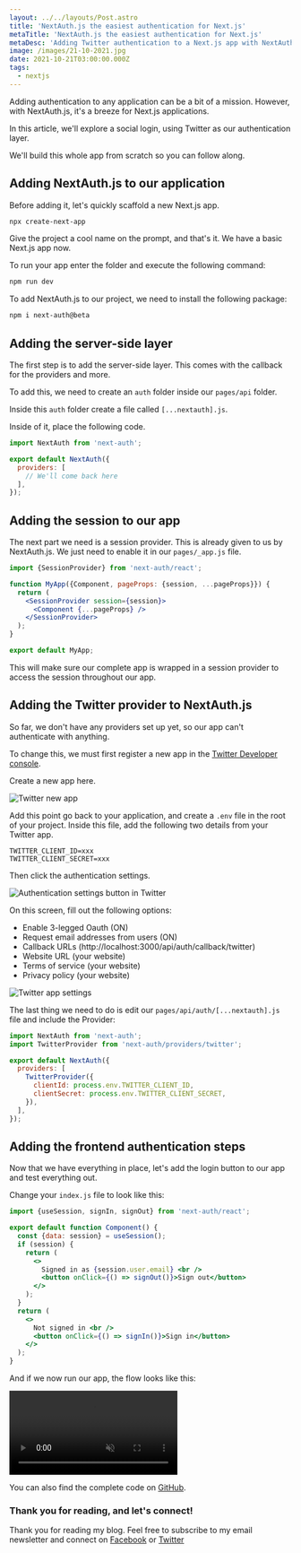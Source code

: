 ```yaml
---
layout: ../../layouts/Post.astro
title: 'NextAuth.js the easiest authentication for Next.js'
metaTitle: 'NextAuth.js the easiest authentication for Next.js'
metaDesc: 'Adding Twitter authentication to a Next.js app with NextAuth.js'
image: /images/21-10-2021.jpg
date: 2021-10-21T03:00:00.000Z
tags:
  - nextjs
---
```


Adding authentication to any application can be a bit of a mission.
However, with NextAuth.js, it's a breeze for Next.js applications.

In this article, we'll explore a social login, using Twitter as our authentication layer.

We'll build this whole app from scratch so you can follow along.

## Adding NextAuth.js to our application

Before adding it, let's quickly scaffold a new Next.js app.

```bash
npx create-next-app
```

Give the project a cool name on the prompt, and that's it. We have a basic Next.js app now.

To run your app enter the folder and execute the following command:

```bash
npm run dev
```

To add NextAuth.js to our project, we need to install the following package:

```bash
npm i next-auth@beta
```

## Adding the server-side layer

The first step is to add the server-side layer. This comes with the callback for the providers and more.

To add this, we need to create an `auth` folder inside our `pages/api` folder.

Inside this `auth` folder create a file called `[...nextauth].js`.

Inside of it, place the following code.

```jsx
import NextAuth from 'next-auth';

export default NextAuth({
  providers: [
    // We'll come back here
  ],
});
```

## Adding the session to our app

The next part we need is a session provider. This is already given to us by NextAuth.js. We just need to enable it in our `pages/_app.js` file.

```jsx
import {SessionProvider} from 'next-auth/react';

function MyApp({Component, pageProps: {session, ...pageProps}}) {
  return (
    <SessionProvider session={session}>
      <Component {...pageProps} />
    </SessionProvider>
  );
}

export default MyApp;
```

This will make sure our complete app is wrapped in a session provider to access the session throughout our app.

## Adding the Twitter provider to NextAuth.js

So far, we don't have any providers set up yet, so our app can't authenticate with anything.

To change this, we must first register a new app in the [Twitter Developer console](https://developer.twitter.com/).

Create a new app here.

![Twitter new app](https://cdn.hashnode.com/res/hashnode/image/upload/v1633969004315/-5KIByrIj.png)

Add this point go back to your application, and create a `.env` file in the root of your project.
Inside this file, add the following two details from your Twitter app.

```
TWITTER_CLIENT_ID=xxx
TWITTER_CLIENT_SECRET=xxx
```

Then click the authentication settings.

![Authentication settings button in Twitter](https://cdn.hashnode.com/res/hashnode/image/upload/v1633969601798/UQncOwWk6.png)

On this screen, fill out the following options:

- Enable 3-legged Oauth (ON)
- Request email addresses from users (ON)
- Callback URLs (http://localhost:3000/api/auth/callback/twitter)
- Website URL (your website)
- Terms of service (your website)
- Privacy policy (your website)

![Twitter app settings](https://cdn.hashnode.com/res/hashnode/image/upload/v1633969714109/548cAXj-l.png)

The last thing we need to do is edit our `pages/api/auth/[...nextauth].js` file and include the Provider:

```js
import NextAuth from 'next-auth';
import TwitterProvider from 'next-auth/providers/twitter';

export default NextAuth({
  providers: [
    TwitterProvider({
      clientId: process.env.TWITTER_CLIENT_ID,
      clientSecret: process.env.TWITTER_CLIENT_SECRET,
    }),
  ],
});
```

## Adding the frontend authentication steps

Now that we have everything in place, let's add the login button to our app and test everything out.

Change your `index.js` file to look like this:

```jsx
import {useSession, signIn, signOut} from 'next-auth/react';

export default function Component() {
  const {data: session} = useSession();
  if (session) {
    return (
      <>
        Signed in as {session.user.email} <br />
        <button onClick={() => signOut()}>Sign out</button>
      </>
    );
  }
  return (
    <>
      Not signed in <br />
      <button onClick={() => signIn()}>Sign in</button>
    </>
  );
}
```

And if we now run our app, the flow looks like this:

<!-- ![NextAuth the easiest authentication for Next.js](https://cdn.hashnode.com/res/hashnode/image/upload/v1633970251874/6riVZdj04.gif) -->

<video autoplay loop muted playsinline>
  <source src="https://res.cloudinary.com/daily-dev-tips/video/upload/q_auto/auth_d86wcw.webm" type="video/webm" />
  <source src="https://res.cloudinary.com/daily-dev-tips/video/upload/q_auto/auth_adosqf.mp4" type="video/mp4" />
</video>

You can also find the complete code on [GitHub](https://github.com/rebelchris/next-auth).

### Thank you for reading, and let's connect!

Thank you for reading my blog. Feel free to subscribe to my email newsletter and connect on [Facebook](https://www.facebook.com/DailyDevTipsBlog) or [Twitter](https://twitter.com/DailyDevTips1)
